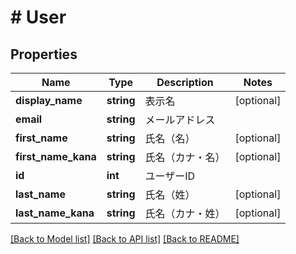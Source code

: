 # # User

## Properties

Name | Type | Description | Notes
------------ | ------------- | ------------- | -------------
**display_name** | **string** | 表示名 | [optional]
**email** | **string** | メールアドレス |
**first_name** | **string** | 氏名（名） | [optional]
**first_name_kana** | **string** | 氏名（カナ・名） | [optional]
**id** | **int** | ユーザーID |
**last_name** | **string** | 氏名（姓） | [optional]
**last_name_kana** | **string** | 氏名（カナ・姓） | [optional]

[[Back to Model list]](../../README.md#models) [[Back to API list]](../../README.md#endpoints) [[Back to README]](../../README.md)

